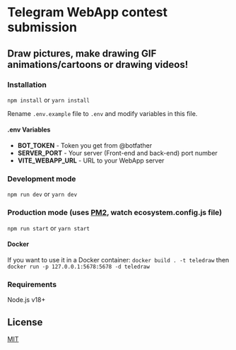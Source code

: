 # Telegram WebApp contest submission

## Draw pictures, make drawing GIF animations/cartoons or drawing videos!

### Installation

```npm install```
or
```yarn install```

Rename `.env.example` file to `.env` and modify variables in this file.

#### .env Variables

- **BOT_TOKEN** - Token you get from @botfather
- **SERVER_PORT** - Your server (Front-end and back-end) port number
- **VITE_WEBAPP_URL** - URL to your WebApp server

### Development mode

```npm run dev```
or
```yarn dev```


### Production mode (uses [PM2](https://pm2.keymetrics.io/), watch ecosystem.config.js file)

```npm run start```
or
```yarn start```

#### Docker

If you want to use it in a Docker container:
```docker build . -t teledraw```
then
```docker run -p 127.0.0.1:5678:5678 -d teledraw```

### Requirements

Node.js v18+

## License
[MIT](./LICENSE)
